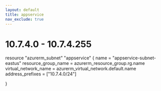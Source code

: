 ```yaml
---
layout: default
title: appservice
nav_exclude: true
---
```

# 10.7.4.0 - 10.7.4.255
resource "azurerm_subnet" "appservice" {
  name                 = "appservice-subnet-eastus"
  resource_group_name  = azurerm_resource_group.rg.name
  virtual_network_name = azurerm_virtual_network.default.name
  address_prefixes     = ["10.7.4.0/24"]

}